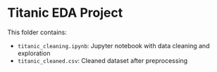 # Titanic EDA Project
This folder contains:
- `titanic_cleaning.ipynb`: Jupyter notebook with data cleaning and exploration
- `titanic_cleaned.csv`: Cleaned dataset after preprocessing
